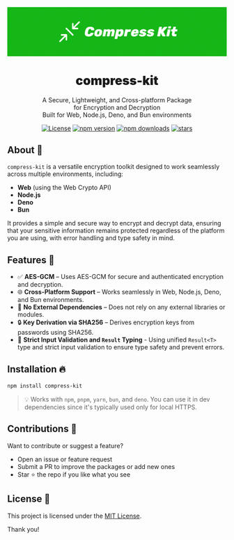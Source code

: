 <div align="center">
<img src="https://github.com/WolfieLeader/npm/blob/main/assets/compress-kit-banner.svg" align="center" alt="banner" />

<h1 align="center" style="font-weight:900;">compress-kit</h1>

<p align="center">
  A Secure, Lightweight, and Cross-platform Package<br/> 
  for Encryption and Decryption<br/> 
  Built for Web, Node.js, Deno, and Bun environments
</p>

<a href="https://opensource.org/licenses/MIT" rel="nofollow"><img src="https://img.shields.io/github/license/WolfieLeader/npm?color=DC343B" alt="License"></a>
<a href="https://www.npmjs.com/package/compress-kit" rel="nofollow"><img src="https://img.shields.io/npm/v/compress-kit?color=0078D4" alt="npm version"></a>
<a href="https://www.npmjs.com/package/compress-kit" rel="nofollow"><img src="https://img.shields.io/npm/dy/compress-kit.svg?color=03C03C" alt="npm downloads"></a>
<a href="https://github.com/WolfieLeader/npm" rel="nofollow"><img src="https://img.shields.io/github/stars/WolfieLeader/npm" alt="stars"></a>

</div>

## About 📖

`compress-kit` is a versatile encryption toolkit designed to work seamlessly across multiple environments, including:

- **Web** (using the Web Crypto API)
- **Node.js**
- **Deno**
- **Bun**

It provides a simple and secure way to encrypt and decrypt data, ensuring that your sensitive information remains protected regardless of the platform you are using, with error handling and type safety in mind.

## Features 🌟

- ✅ **AES-GCM** – Uses AES-GCM for secure and authenticated encryption and decryption.
- 🌐 **Cross-Platform Support** – Works seamlessly in Web, Node.js, Deno, and Bun environments.
- 🚫 **No External Dependencies** – Does not rely on any external libraries or modules.
- 🔒 **Key Derivation via SHA256** – Derives encryption keys from passwords using SHA256.
- 🧪 **Strict Input Validation and `Result` Typing** - Using unified `Result<T>` type and strict input validation to ensure type safety and prevent errors.

## Installation 🔥

```bash
npm install compress-kit
```

> 💡 Works with `npm`, `pnpm`, `yarn`, `bun`, and `deno`. You can use it in dev dependencies since it's typically used only for local HTTPS.

## Contributions 🤝

Want to contribute or suggest a feature?

- Open an issue or feature request
- Submit a PR to improve the packages or add new ones
- Star ⭐ the repo if you like what you see

## License 📜

This project is licensed under the [MIT License](https://opensource.org/licenses/MIT).

Thank you!
